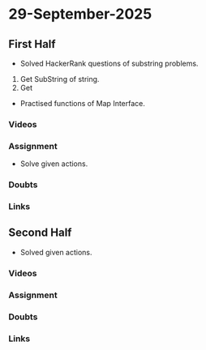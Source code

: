 # 29-September-2025

## First Half
- Solved HackerRank questions of substring problems.
1. Get SubString of string.
2. Get 
- Practised functions of Map Interface.

### Videos

### Assignment
- Solve given actions.

### Doubts

### Links
 
## Second Half
- Solved given actions.

### Videos

### Assignment
 
### Doubts

### Links
